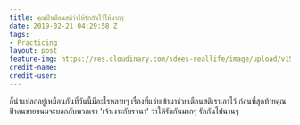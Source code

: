 ```yaml
---
title: คุณป้าเตือนสติว่าให้รักกันไว้ให้มากๆ
date: 2019-02-21 04:29:58 Z
tags:
- Practicing
layout: post
feature-img: https://res.cloudinary.com/sdees-reallife/image/upload/v1550826862/IMG_20190221_113732011.jpg
credit-name: 
credit-user: 
---
```


ก็น่าแปลกอยู่เหมือนกันที่วันนี้มีอะไรหลายๆ เรื่องที่แว่บเข้ามาช่วยเตือนสติเราเอาไว้ ก่อนที่สุดท้ายคุณป้าคนขายขนมจะบอกกับพวกเรา 'เจ้าเงาะกับรจนา' ว่าให้รักกันมากๆ รักกันไปนานๆ
